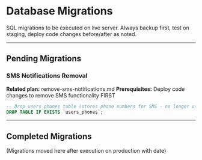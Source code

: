 # Database Migrations

SQL migrations to be executed on live server. Always backup first, test on staging, deploy code changes before/after as noted.

---

## Pending Migrations

### SMS Notifications Removal
**Related plan:** remove-sms-notifications.md
**Prerequisites:** Deploy code changes to remove SMS functionality FIRST

```sql
-- Drop users_phones table (stores phone numbers for SMS - no longer used)
DROP TABLE IF EXISTS `users_phones`;
```

---

## Completed Migrations

(Migrations moved here after execution on production with date)
